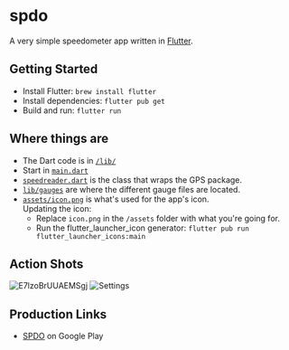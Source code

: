 # spdo

A very simple speedometer app written in [Flutter](https://flutter.dev).

## Getting Started

 * Install Flutter: `brew install flutter`
 * Install dependencies: `flutter pub get`
 * Build and run: `flutter run`

## Where things are
 * The Dart code is in [`/lib/`](lib/)
 * Start in [`main.dart`](lib/main.dart)
 * [`speedreader.dart`](lib/speedreader.dart) is the class that wraps the GPS package.
 * [`lib/gauges`](lib/gauges/) are where the different gauge files are located.
 * [`assets/icon.png`](assets/icon.png) is what's used for the app's icon.   
  Updating the icon:
   * Replace `icon.png` in the `/assets` folder with what you're going for.
   * Run the flutter_launcher_icon generator: `flutter pub run flutter_launcher_icons:main`

## Action Shots
![E7lzoBrUUAEMSgj](https://user-images.githubusercontent.com/578572/127730378-ad62ea17-7ad8-48e8-b3fe-2862e96d297e.jpeg)
![Settings](https://user-images.githubusercontent.com/578572/129113477-21d1558a-6c24-4bd3-81b9-37f746f40de8.png)

## Production Links
 * [SPDO](https://play.google.com/store/apps/details?id=com.blakebarrett.spdo) on Google Play
